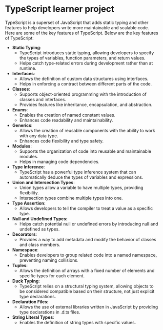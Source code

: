 # TypeScript learner project
TypeScript is a superset of JavaScript that adds static typing and other features to help developers write more maintainable and scalable code. Here are some of the key features of TypeScript. Below are the key features of TypeScript:
- **Static Typing**:
    - TypeScript introduces static typing, allowing developers to specify the types of variables, function parameters, and return values.
    - Helps catch type-related errors during development rather than at runtime.
- **Interfaces**:
    - Allows the definition of custom data structures using interfaces.
    - Helps in enforcing a contract between different parts of the code.
- **Classes**:
    - Supports object-oriented programming with the introduction of classes and interfaces.
    - Provides features like inheritance, encapsulation, and abstraction.
- **Enums**:
    - Enables the creation of named constant values.
    - Enhances code readability and maintainability.
- **Generics**:
    - Allows the creation of reusable components with the ability to work with any data type.
    - Enhances code flexibility and type safety.
- **Modules**:
    - Supports the organization of code into reusable and maintainable modules.
    - Helps in managing code dependencies.
- **Type Inference**:
    - TypeScript has a powerful type inference system that can automatically deduce the types of variables and expressions.
- **Union and Intersection Types**:
    - Union types allow a variable to have multiple types, providing flexibility.
    - Intersection types combine multiple types into one.
- **Type Assertion**:
    - Allows developers to tell the compiler to treat a value as a specific type.
- **Null and Undefined Types**:
    - Helps catch potential null or undefined errors by introducing null and undefined as types.
- **Decorators**:
    - Provides a way to add metadata and modify the behavior of classes and class members.
- **Namespace**:
    - Enables developers to group related code into a named namespace, preventing naming collisions.
- **Tuples**:
    - Allows the definition of arrays with a fixed number of elements and specific types for each element.
- **Duck Typing**:
    - TypeScript relies on a structural typing system, allowing objects to be considered compatible based on their structure, not just explicit type declarations.
- **Declaration Files**:
    - Allows the use of external libraries written in JavaScript by providing type declarations in .d.ts files.
- **String Literal Types**:
    - Enables the definition of string types with specific values.
